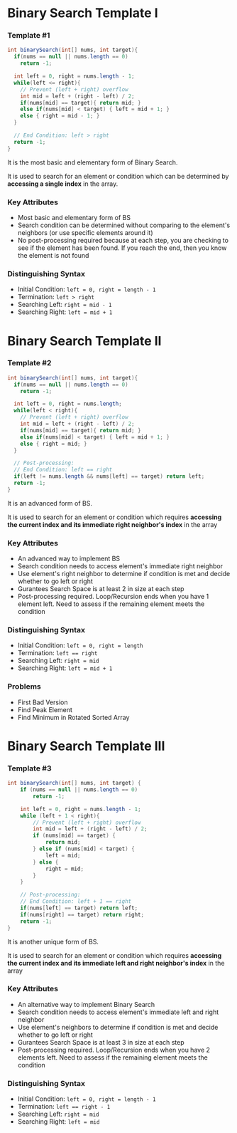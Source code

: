 # Binary Search Template I

### Template #1
```java
int binarySearch(int[] nums, int target){
  if(nums == null || nums.length == 0)
    return -1;

  int left = 0, right = nums.length - 1;
  while(left <= right){
    // Prevent (left + right) overflow
    int mid = left + (right - left) / 2;
    if(nums[mid] == target){ return mid; }
    else if(nums[mid] < target) { left = mid + 1; }
    else { right = mid - 1; }
  }

  // End Condition: left > right
  return -1;
}
```

It is the most basic and elementary form of Binary Search.

It is used to search for an element or condition which can be determined by **accessing a single index** in the array.

### Key Attributes
- Most basic and elementary form of BS
- Search condition can be determined without comparing to the element's neighbors (or use specific elements around it)
- No post-processing required because at each step, you are checking to see if the element has been found. If you reach the end, then you know 
the element is not found

### Distinguishing Syntax
- Initial Condition: `left = 0, right = length - 1`
- Termination: `left > right`
- Searching Left: `right = mid - 1`
- Searching Right: `left = mid + 1`

# Binary Search Template II

### Template #2
```java
int binarySearch(int[] nums, int target){
  if(nums == null || nums.length == 0)
    return -1;

  int left = 0, right = nums.length;
  while(left < right){
    // Prevent (left + right) overflow
    int mid = left + (right - left) / 2;
    if(nums[mid] == target){ return mid; }
    else if(nums[mid] < target) { left = mid + 1; }
    else { right = mid; }
  }

  // Post-processing:
  // End Condition: left == right
  if(left != nums.length && nums[left] == target) return left;
  return -1;
}
```

It is an advanced form of BS.

It is used to search for an element or condition which requires **accessing the current index and its immediate right neighbor's index**
in the array

### Key Attributes
- An advanced way to implement BS
- Search condition needs to access element's immediate right neighbor
- Use element's right neighbor to determine if condition is met and decide whether to go left or right
- Gurantees Search Space is at least 2 in size at each step
- Post-processing required. Loop/Recursion ends when you have 1 element left. Need to assess if the remaining element meets the condition

### Distinguishing Syntax
- Initial Condition: `left = 0, right = length`
- Termination: `left == right`
- Searching Left: `right = mid`
- Searching Right: `left = mid + 1`

### Problems
- First Bad Version
- Find Peak Element
- Find Minimum in Rotated Sorted Array

# Binary Search Template III

### Template #3
```java
int binarySearch(int[] nums, int target) {
    if (nums == null || nums.length == 0)
        return -1;

    int left = 0, right = nums.length - 1;
    while (left + 1 < right){
        // Prevent (left + right) overflow
        int mid = left + (right - left) / 2;
        if (nums[mid] == target) {
            return mid;
        } else if (nums[mid] < target) {
            left = mid;
        } else {
            right = mid;
        }
    }

    // Post-processing:
    // End Condition: left + 1 == right
    if(nums[left] == target) return left;
    if(nums[right] == target) return right;
    return -1;
}
```

It is another unique form of BS.

It is used to search for an element or condition which requires **accessing the current index and its immediate left and right neighbor's index**
in the array

### Key Attributes
- An alternative way to implement Binary Search
- Search condition needs to access element's immediate left and right neighbor
- Use element's neighbors to determine if condition is met and decide whether to go left or right
- Gurantees Search Space is at least 3 in size at each step
- Post-processing required. Loop/Recursion ends when you have 2 elements left. Need to assess if the remaining element meets the condition

### Distinguishing Syntax
- Initial Condition: `left = 0, right = length - 1`
- Termination: `left == right - 1`
- Searching Left: `right = mid`
- Searching Right: `left = mid`
